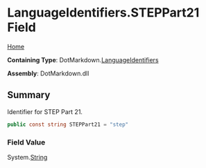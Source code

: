 <a name="_top"></a>

# LanguageIdentifiers\.STEPPart21 Field

[Home](../../../README.md#_top)

**Containing Type**: DotMarkdown\.[LanguageIdentifiers](../README.md#_top)

**Assembly**: DotMarkdown\.dll

## Summary

Identifier for STEP Part 21\.

```csharp
public const string STEPPart21 = "step"
```

### Field Value

System\.[String](https://docs.microsoft.com/en-us/dotnet/api/system.string)